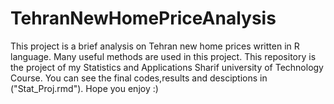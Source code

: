 # TehranNewHomePriceAnalysis
This project is a brief analysis on Tehran new home prices written in R language. Many useful methods are used in this project. This repository is the project of my Statistics and Applications Sharif university of Technology Course.
You can see the final codes,results and desciptions in ("Stat_Proj.rmd"). Hope you enjoy :)
